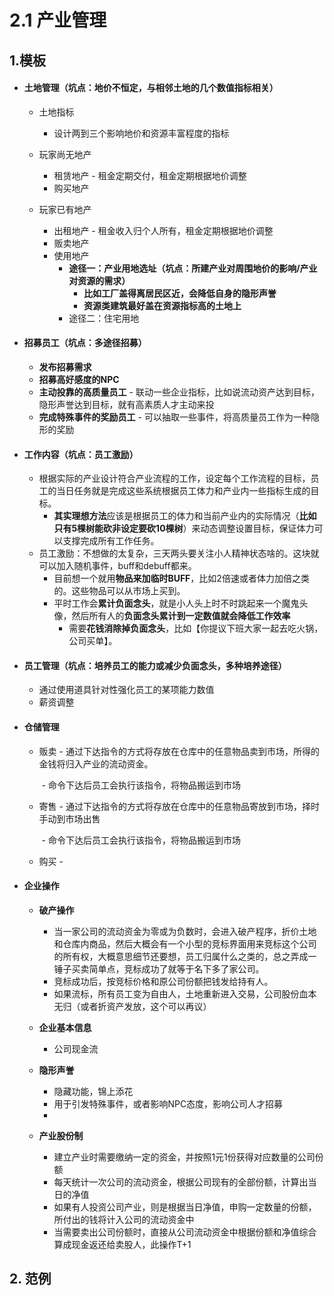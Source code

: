 # 2.1 产业管理

## 1.模板

- #### 土地管理（坑点：地价不恒定，与相邻土地的几个数值指标相关）

  - 土地指标
    - 设计两到三个影响地价和资源丰富程度的指标

  - 玩家尚无地产
    - 租赁地产 - 租金定期交付，租金定期根据地价调整
    - 购买地产
  - 玩家已有地产
    - 出租地产 - 租金收入归个人所有，租金定期根据地价调整
    - 贩卖地产
    - 使用地产 
      - **途径一：产业用地选址（坑点：所建产业对周围地价的影响/产业对资源的需求）**
        - **比如工厂盖得离居民区近，会降低自身的隐形声誉**
        - **资源类建筑最好盖在资源指标高的土地上**
      - 途径二：住宅用地

- #### 招募员工（坑点：多途径招募）

  - **发布招募需求**
  - **招募高好感度的NPC**
  - **主动投靠的高质量员工** - 联动一些企业指标，比如说流动资产达到目标，隐形声誉达到目标，就有高素质人才主动来投
  - **完成特殊事件的奖励员工** - 可以抽取一些事件，将高质量员工作为一种隐形的奖励

- #### 工作内容（坑点：员工激励）

  - 根据实际的产业设计符合产业流程的工作，设定每个工作流程的目标，员工的当日任务就是完成这些系统根据员工体力和产业内一些指标生成的目标。
    - **其实理想方法**应该是根据员工的体力和当前产业内的实际情况（**比如只有5棵树能砍非设定要砍10棵树**）来动态调整设置目标，保证体力可以支撑完成所有工作任务。
  - 员工激励：不想做的太复杂，三天两头要关注小人精神状态啥的。这块就可以加入随机事件，buff和debuff都来。
    - 目前想一个就用**物品来加临时BUFF**，比如2倍速或者体力加倍之类的。这些物品可以从市场上买到。
    - 平时工作会**累计负面念头**，就是小人头上时不时跳起来一个魔鬼头像，然后所有人的**负面念头累计到一定数值就会降低工作效率**
      - 需要**花钱消除掉负面念头**，比如【你提议下班大家一起去吃火锅，公司买单】。

- #### 员工管理（坑点：培养员工的能力或减少负面念头，多种培养途径） 

  - 通过使用道具针对性强化员工的某项能力数值
  - 薪资调整
  
- #### 仓储管理

  - 贩卖 - 通过下达指令的方式将存放在仓库中的任意物品卖到市场，所得的金钱将归入产业的流动资金。

    ​         - 命令下达后员工会执行该指令，将物品搬运到市场

  - 寄售 - 通过下达指令的方式将存放在仓库中的任意物品寄放到市场，择时手动到市场出售

    ​         - 命令下达后员工会执行该指令，将物品搬运到市场

  - 购买 - 

- #### 企业操作

  - **破产操作**
    - 当一家公司的流动资金为零或为负数时，会进入破产程序，折价土地和仓库内商品，然后大概会有一个小型的竞标界面用来竞标这个公司的所有权，大概意思细节还要想，员工归属什么之类的，总之弄成一锤子买卖简单点，竞标成功了就等于名下多了家公司。
    - 竞标成功后，按竞标价格和原公司份额把钱发给持有人。
    - 如果流标，所有员工变为自由人，土地重新进入交易，公司股份血本无归（或者折资产发放，这个可以再议）
  - **企业基本信息**
    - 公司现金流
  - **隐形声誉**
    - 隐藏功能，锦上添花
    - 用于引发特殊事件，或者影响NPC态度，影响公司人才招募
    - 
  
  - **产业股份制**
    - 建立产业时需要缴纳一定的资金，并按照1元1份获得对应数量的公司份额
    - 每天统计一次公司的流动资金，根据公司现有的全部份额，计算出当日的净值
    - 如果有人投资公司产业，则是根据当日净值，申购一定数量的份额，所付出的钱将计入公司的流动资金中
    - 当需要卖出公司份额时，直接从公司流动资金中根据份额和净值综合算成现金返还给卖股人，此操作T+1
  
  


## 2. 范例

